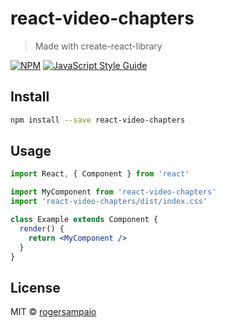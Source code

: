 # react-video-chapters

> Made with create-react-library

[![NPM](https://img.shields.io/npm/v/react-video-chapters.svg)](https://www.npmjs.com/package/react-video-chapters) [![JavaScript Style Guide](https://img.shields.io/badge/code_style-standard-brightgreen.svg)](https://standardjs.com)

## Install

```bash
npm install --save react-video-chapters
```

## Usage

```jsx
import React, { Component } from 'react'

import MyComponent from 'react-video-chapters'
import 'react-video-chapters/dist/index.css'

class Example extends Component {
  render() {
    return <MyComponent />
  }
}
```

## License

MIT © [rogersampaio](https://github.com/rogersampaio)
